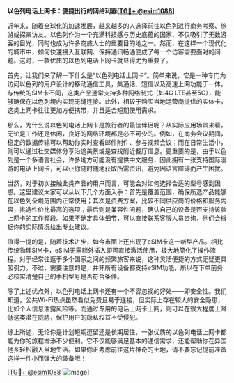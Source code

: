 **以色列电话上网卡：便捷出行的网络利器[[TG💪+ @esim1088](https://t.me/s/esim1088)]**

近年来，随着全球化的加速发展，越来越多的人选择前往以色列进行商务考察、旅游或探亲访友。以色列作为一个充满科技感与历史底蕴的国家，不仅吸引了无数游客的目光，同时也成为许多商旅人士的重要目的地之一。然而，在这样一个现代化的城市中，如何快速接入互联网、保持通讯畅通便成了每一个访客需要面对的问题。这时，一款优质的以色列电话上网卡就显得尤为重要了。

首先，让我们来了解一下什么是“以色列电话上网卡”。简单来说，它是一种专门为访问以色列的用户设计的移动通信工具，集通话、短信以及高速上网功能于一体。与传统的SIM卡不同，这类产品通常支持多种网络制式（如4G LTE甚至5G），能够确保在以色列境内实现无缝连接。此外，相较于购买当地运营商提供的实体卡，这类上网卡往往更加方便携带，并且适合短期使用需求。

那么，为什么说以色列电话上网卡是旅行者的最佳伴侣呢？从实际应用场景来看，无论是工作还是休闲，良好的网络环境都是必不可少的。例如，在商务会议期间，稳定的数据传输可以帮助你实时查看邮件附件、参与视频会议；而在日常生活中，则可以通过社交媒体分享沿途美景或是查找附近餐厅信息。更重要的是，由于以色列是一个多语言社会，许多地方可能没有提供中文服务，因此拥有一张支持国际漫游的电话上网卡，可以让你随时随地获取所需资讯，避免因语言障碍而产生困扰。

当然，对于初次接触此类产品的用户而言，可能会对如何选择合适的型号感到困惑。这里建议大家可以从以下几个方面入手：首先是覆盖范围，确保所选产品能够在以色列全境范围内正常使用；其次是资费方案，比较不同供应商的价格和服务内容，挑选性价比最高的选项；最后则是兼容性问题，确认自己的设备是否支持该款上网卡的工作频段。如果不确定具体细节，可以直接联系客服人员咨询，他们会根据你的实际情况给出专业建议。

值得一提的是，随着技术进步，如今市面上还出现了eSIM卡这一新型产品。相比传统物理SIM卡，eSIM无需额外插入即可直接激活使用，极大地简化了操作流程。对于经常往返于多个国家之间的频繁旅客来说，这种灵活便捷的方式无疑更具吸引力。不过，需要注意的是，并非所有设备都支持eSIM功能，所以在下单前务必核实清楚自己的手机型号是否符合条件。

除了上述优点外，以色列电话上网卡还有一个不容忽视的好处——即安全性。我们知道，公共Wi-Fi热点虽然看似免费且易于连接，但实际上存在较大的安全隐患，比如个人信息泄露风险等。而通过专用的电话上网卡上网，则可以在很大程度上降低这类潜在威胁，保护用户的隐私权益不受侵犯。

综上所述，无论你是计划短期逗留还是长期居住，一张优质的以色列电话上网卡都能为你的旅程增添不少便利。它不仅能够满足基本的通信需求，还能帮助你在异国他乡轻松融入当地生活。如果你正考虑前往这片神奇的土地，请不要忘记提前准备这样一件小而强大的装备哦！

[[TG💪+ @esim1088](https://t.me/s/esim1088) ![Image](https://i.postimg.cc/4NQfJmqS/Snipaste-2025-05-13-00-14-12.png)]